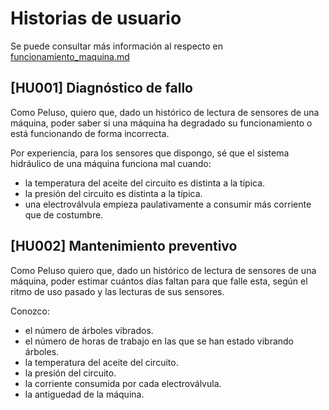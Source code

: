 # Historias de usuario

Se puede consultar más información al respecto en
[funcionamiento_maquina.md](funcionamiento_maquina.md)

## [HU001] Diagnóstico de fallo

Como Peluso, quiero que, dado un histórico de lectura de sensores de una
máquina, poder saber si una máquina ha degradado su funcionamiento o está
funcionando de forma incorrecta.

Por experiencia, para los sensores que dispongo, sé que el sistema hidráulico
de una máquina funciona mal cuando:

* la temperatura del aceite del circuito es distinta a la típica.
* la presión del circuito es distinta a la típica.
* una electroválvula empieza paulativamente a consumir más corriente que
  de costumbre.

## [HU002] Mantenimiento preventivo

Como Peluso quiero que, dado un histórico de lectura de sensores de una
máquina, poder estimar cuántos días faltan para que falle esta, según
el ritmo de uso pasado y las lecturas de sus sensores.

Conozco:

* el número de árboles vibrados.
* el número de horas de trabajo en las que se han estado vibrando árboles.
* la temperatura del aceite del circuito.
* la presión del circuito.
* la corriente consumida por cada electroválvula.
* la antiguedad de la máquina.
